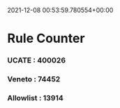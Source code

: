 2021-12-08 00:53:59.780554+00:00
# Rule Counter 
 ### UCATE : 400026

 ### Veneto : 74452

 ### Allowlist : 13914